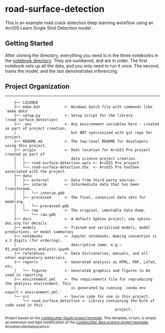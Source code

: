# road-surface-detection

This is an example road crack detection deep learning workflow using an ArcGIS Learn Single Shot Detection model .

## Getting Started

After cloning the directory, everything you need is in the three notebooks in the [notebook directory](./notebooks). 
They are numbered, and are in order. The first notebook sets up all the data, and you only need to run it once. The 
second, trains the model, and the last demonstrates inferencing.

## Project Organization
------------
```
    ├── LICENSE
    ├── make.bat           <- Windows batch file with commands like `make data`
    ├── setup.py           <- Setup script for the library (road_surface_detection)
    ├── .env               <- Any environment variables here - created as part of project creation, 
    │                         but NOT syncronized with git repo for project.                
    ├── README.md          <- The top-level README for developers using this project.
    ├── arcgis             <- Root location for ArcGIS Pro project created as part of
    │   │                     data science project creation.
    │   ├── road-surface-detection.aprx <- ArcGIS Pro project.    
    │   └── road-surface-detection.tbx  <- ArcGIS Pro toolbox associated with the project.
    ├── data
    │   ├── external       <- Data from third party sources.
    │   ├── interim        <- Intermediate data that has been transformed.
    │   │   └── interim.gdb
    │   ├── processed      <- The final, canonical data sets for modeling.
    │   │   └── processed.gdb
    │   └── raw            <- The original, immutable data dump.
    │       └── raw.gdb
    ├── docs               <- A default Sphinx project; see sphinx-doc.org for details
    ├── models             <- Trained and serialized models, model predictions, or model summaries
    ├── notebooks          <- Jupyter notebooks. Naming convention is a 2 digits (for ordering),
    │                         descriptive name. e.g.: 01_exploratory_analysis.ipynb
    ├── references         <- Data dictionaries, manuals, and all other explanatory materials.
    ├── reports            <- Generated analysis as HTML, PDF, LaTeX, etc.
    │   └── figures        <- Generated graphics and figures to be used in reporting
    ├── environment.yml    <- The requirements file for reproducing the analysis environment. This 
    │                         is generated by running `conda env export > environment.yml.`                        
    └── src                <- Source code for use in this project.
        └── road_surface_detection <- Library containing the bulk of code used in this 
                                                  project. 
```

<p><small>Project based on the <a target="_blank" href="https://github.com/esri/cookiecutter-geoai">cookiecutter GeoAI project template</a>. This template, in turn, is simply an extension and light modification of the <a target="_blank" href="https://drivendata.github.io/cookiecutter-data-science/">cookiecutter data science project template</a>. #cookiecutterdatascience</small></p>
